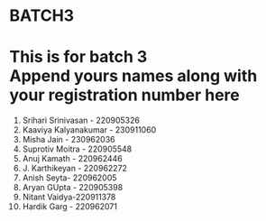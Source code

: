 # BATCH3
This is for batch 3  
Append yours names along with your registration number here
=======
1. Srihari Srinivasan - 220905326
2. Kaaviya Kalyanakumar - 230911060
3. Misha Jain - 230962036
4. Suprotiv Moitra - 220905548
5. Anuj Kamath - 220962446
6. J. Karthikeyan - 220962272
7. Anish Seyta- 220962005
8. Aryan GUpta - 220905398
9. Nitant Vaidya-220911378
10. Hardik Garg - 220962071
    

